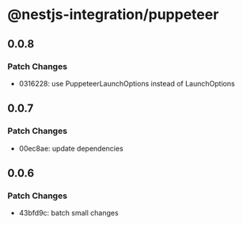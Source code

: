 # @nestjs-integration/puppeteer

## 0.0.8

### Patch Changes

- 0316228: use PuppeteerLaunchOptions instead of LaunchOptions

## 0.0.7

### Patch Changes

- 00ec8ae: update dependencies

## 0.0.6

### Patch Changes

- 43bfd9c: batch small changes
